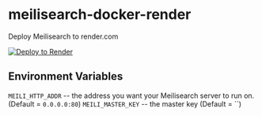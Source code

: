 # meilisearch-docker-render
Deploy Meilisearch to render.com

[![Deploy to Render](https://render.com/images/deploy-to-render-button.svg)](https://render.com/deploy)


## Environment Variables
`MEILI_HTTP_ADDR` -- the address you want your Meilisearch server to run on. (Default = `0.0.0.0:80`)
`MEILI_MASTER_KEY` -- the master key (Default = ``)
